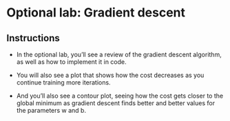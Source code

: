 # Optional lab: Gradient descent

## Instructions

- In the optional lab, you’ll see a review of the gradient descent algorithm, as well as how to implement it in code.

- You will also see a plot that shows how the cost decreases as you continue training more iterations.

- And you’ll also see a contour plot, seeing how the cost gets closer to the global minimum as gradient descent finds better and better values for the parameters w and b.